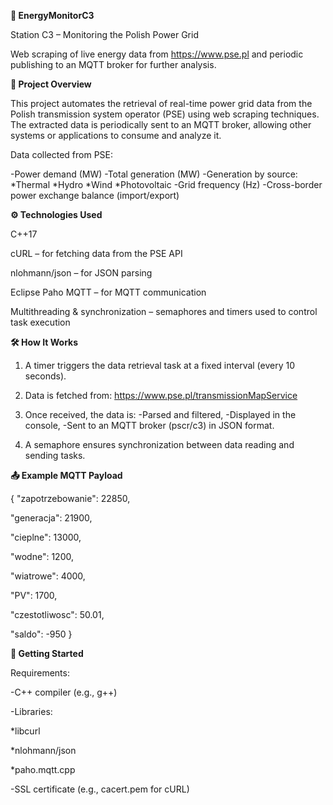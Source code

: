 **🔌 EnergyMonitorC3**

Station C3 – Monitoring the Polish Power Grid

Web scraping of live energy data from https://www.pse.pl and periodic publishing to an MQTT broker for further analysis.


**📌 Project Overview**

This project automates the retrieval of real-time power grid data from the Polish transmission system operator (PSE) using web scraping techniques. The extracted data is periodically sent to an MQTT broker, allowing other systems or applications to consume and analyze it.

Data collected from PSE:

-Power demand (MW)
-Total generation (MW)
-Generation by source:
*Thermal
*Hydro
*Wind
*Photovoltaic
-Grid frequency (Hz)
-Cross-border power exchange balance (import/export)


**⚙️ Technologies Used**

C++17

cURL – for fetching data from the PSE API

nlohmann/json – for JSON parsing

Eclipse Paho MQTT – for MQTT communication

Multithreading & synchronization – semaphores and timers used to control task execution


**🛠️ How It Works**

1. A timer triggers the data retrieval task at a fixed interval (every 10 seconds). 
2. Data is fetched from: https://www.pse.pl/transmissionMapService
3. Once received, the data is:
-Parsed and filtered,
-Displayed in the console,
-Sent to an MQTT broker (pscr/c3) in JSON format.

4. A semaphore ensures synchronization between data reading and sending tasks.


**📤 Example MQTT Payload**

{
  "zapotrzebowanie": 22850,
  
  "generacja": 21900,
  
  "cieplne": 13000,
  
  "wodne": 1200,
  
  "wiatrowe": 4000,
  
  "PV": 1700,
  
  "czestotliwosc": 50.01,
  
  "saldo": -950
}


**🚀 Getting Started**

Requirements:

-C++ compiler (e.g., g++)

-Libraries:

*libcurl

*nlohmann/json

*paho.mqtt.cpp

-SSL certificate (e.g., cacert.pem for cURL)
